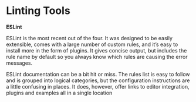 # Linting Tools

**ESLint**


ESLint is the most recent out of the four. It was designed to be easily extensible, comes with a large number of custom rules, and it’s easy to install more in the form of plugins. It gives concise output, but includes the rule name by default so you always know which rules are causing the error messages.

ESLint documentation can be a bit hit or miss. The rules list is easy to follow and is grouped into logical categories, but the configuration instructions are a little confusing in places. It does, however, offer links to editor integration, plugins and examples all in a single location

